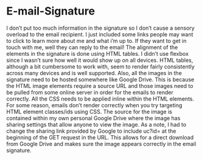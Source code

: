 # E-mail-Signature
I don’t put too much information in the signature so I don’t cause a sensory overload to the email recipient. I just included some links people may want to click to learn more about me and what i’m up to. If they want to get in touch with me, well they can reply to the email!
The alignment of the elements in the signature is done using HTML tables. I didn’t use flexbox since I wasn’t sure how well it would show up on all devices. HTML tables, although a bit cumbersome to work with, seem to render fairly consistently across many devices and is well supported.
Also, all the images in the signature need to be hosted somewhere like Google Drive. This is because the HTML image elements require a source URL and those images need to be pulled from some online server in order for the emails to render correctly.
All the CSS needs to be applied inline within the HTML elements. For some reason, emails don’t render correctly when you try targeting HTML element classes/ids using CSS.
The source for the image is contained within my own personal Google Drive where the image has sharing settings that allow anyone to view the image. As a note, I had to change the sharing link provided by Google to include uc?id= at the beginning of the GET request in the URL. This allows for a direct download from Google Drive and makes sure the image appears correctly in the email signature.
